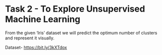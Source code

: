 #  Task 2 - To Explore Unsupervised Machine Learning 
From the given ‘Iris’ dataset we will predict the optimum number of clusters and represent it visually.

Dataset- https://bit.ly/3kXTdox
